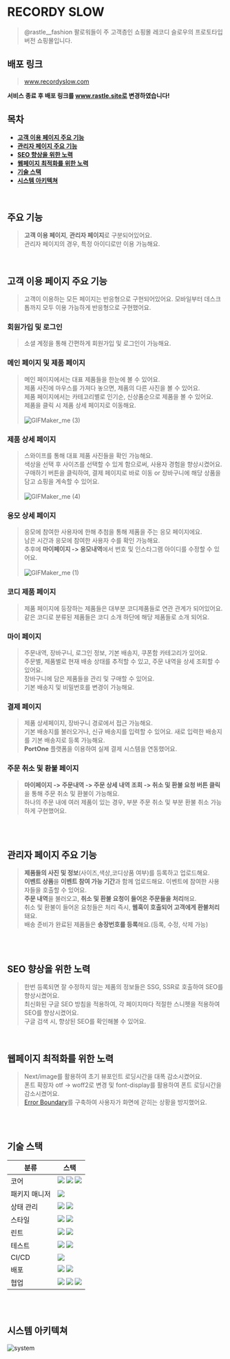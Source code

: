 
# RECORDY SLOW

> @rastle__fashion 팔로워들이 주 고객층인 쇼핑몰 레코디 슬로우의 프로토타입 버전 쇼핑몰입니다.

## 배포 링크 
> www.recordyslow.com

**서비스 종료 후 배포 링크를 www.rastle.site로 변경하였습니다!**

## 목차
- **[고객 이용 페이지 주요 기능](#고객-이용-페이지-주요-기능)** 
- **[관리자 페이지 주요 기능](#관리자-페이지-주요-기능)**
- **[SEO 향상을 위한 노력](#seo-향상을-위한-노력)**
- **[웹페이지 최적화를 위한 노력](#웹페이지-최적화를-위한-노력)**
- **[기술 스택](#기술-스택)**
- **[시스템 아키텍쳐](#시스템-아키텍쳐)**

<br/>

## 주요 기능
> **고객 이용 페이지**, **관리자 페이지**로 구분되어있어요.
> <br/>
> 관리자 페이지의 경우, 특정 아이디로만 이용 가능해요.

<br/>

## 고객 이용 페이지 주요 기능
> 고객이 이용하는 모든 페이지는 반응형으로 구현되어있어요. 모바일부터 데스크톱까지 모두 이용 가능하게 반응형으로 구현했어요.

### 회원가입 및 로그인
> 소셜 계정을 통해 간편하게 회원가입 및 로그인이 가능해요.

### 메인 페이지 및 제품 페이지
> 메인 페이지에서는 대표 제품들을 한눈에 볼 수 있어요.
> <br/>
> 제품 사진에 마우스를 가져다 놓으면, 제품의 다른 사진을 볼 수 있어요.
> <br/>
> 제품 페이지에서는 카테고리별로 인기순, 신상품순으로 제품을 볼 수 있어요.
> <br/>
> 제품을 클릭 시 제품 상세 페이지로 이동해요.
> <br/>
> <br/>
![GIFMaker_me (3)](https://github.com/rastle-dev/rastle-frontend/assets/97940568/245643a2-d500-4509-a5a6-64f696eb4ccc)


### 제품 상세 페이지
> 스와이프를 통해 대표 제품 사진들을 확인 가능해요.
> <br/>
> 색상을 선택 후 사이즈를 선택할 수 있게 함으로써, 사용자 경험을 향상시켰어요.
> <br/>
> 구매하기 버튼을 클릭하여, 결제 페이지로 바로 이동 or 장바구니에 해당 상품을 담고 쇼핑을 계속할 수 있어요.
> <br/>
> <br/>
![GIFMaker_me (4)](https://github.com/rastle-dev/rastle-frontend/assets/97940568/1844b1c0-3b9e-4561-8970-b6876947dd5d)


### 응모 상세 페이지
> 응모에 참여한 사용자에 한해 추첨을 통해 제품을 주는 응모 페이지에요.
> <br/>
> 남은 시간과 응모에 참여한 사용자 수를 확인 가능해요.
> <br/>
> 추후에 **마이페이지 -> 응모내역**에서 번호 및 인스타그램 아이디를 수정할 수 있어요.
> <br/>
> <br/>
![GIFMaker_me (1)](https://github.com/rastle-dev/rastle-frontend/assets/97940568/3da75f0a-33ae-4815-8004-d67fbd721c5f)


### 코디 제품 페이지
> 제품 페이지에 등장하는 제품들은 대부분 코디제품들로 연관 관계가 되어있어요.
> <br/>
> 같은 코디로 분류된 제품들은 코디 소개 하단에 해당 제품들로 소개 되어요.

### 마이 페이지
> 주문내역, 장바구니, 로그인 정보, 기본 배송지, 쿠폰함 카테고리가 있어요.
> <br/>
> 주문별, 제품별로 현재 배송 상태를 추적할 수 있고, 주문 내역을 상세 조회할 수 있어요.
> <br/>
> 장바구니에 담은 제품들을 관리 및 구매할 수 있어요.
> <br/>
> 기본 배송지 및 비밀번호를 변경이 가능해요.

### 결제 페이지
> 제품 상세페이지, 장바구니 경로에서 접근 가능해요.
> <br/>
> 기본 배송지를 불러오거나, 신규 배송지를 입력할 수 있어요. 새로 입력한 배송지를 기본 배송지로 등록 가능해요.
> <br/>
> **PortOne** 플랫폼을 이용하여 실제 결제 시스템을 연동했어요.

### 주문 취소 및 환불 페이지
> **마이페이지 -> 주문내역 -> 주문 상세 내역 조회 -> 취소 및 환불 요청 버튼 클릭** 을 통해 주문 취소 및 환불이 가능해요.
> <br/>
> 하나의 주문 내에 여러 제품이 있는 경우, 부분 주문 취소 및 부분 환불 취소 가능하게 구현했어요.

<br/>
<br/>

## 관리자 페이지 주요 기능
> **제품들의 사진 및 정보**(사이즈,색상,코디상품 여부)를 등록하고 업로드해요.
> <br/>
> **이벤트 상품**을 **이벤트 참여 가능 기간**과 함께 업로드해요. 이벤트에 참여한 사용자들을 호출할 수 있어요.
> <br/>
> **주문 내역**을 불러오고, **취소 및 환불 요청이 들어온 주문들을 처리**해요.
> <br/>
> 취소 및 환불이 들어온 요청들은 처리 즉시, **웹훅이 호출되어 고객에게 환불처리** 돼요.
> <br/>
> 배송 준비가 완료된 제품들은 **송장번호를 등록**해요.(등록, 수정, 삭제 가능)

<br/>
<br/>

## SEO 향상을 위한 노력
> 한번 등록되면 잘 수정하지 않는 제품의 정보들은 SSG, SSR로 호출하여 SEO를 향상시켰어요.
><br/>
> 최신화된 구글 SEO 방침을 적용하여, 각 페이지마다 적절한 스니펫을 적용하여 SEO를 향상시켰어요.
> <br/>
> 구글 검색 시, 향상된 SEO를 확인해볼 수 있어요.
> 

<br/>

## 웹페이지 최적화를 위한 노력
> Next/image를 활용하여 초기 뷰포인트 로딩시간을 대폭 감소시켰어요.
> <br/>
> 폰트 확장자 otf → woff2로 변경 및 font-display를 활용하여 폰트 로딩시간을 감소시켰어요.
> <br/>
> [Error Boundary](https://github.com/rastle-dev/rastle-frontend/pull/36)를 구축하여 사용자가 화면에 갇히는 상황을 방지했어요.
  
<br/>
<br/>

## 기술 스택
| 분류 | 스택 |
|---------|---------|
| 코어   | <img src="https://img.shields.io/badge/react-61DAFB?style=for-the-badge&logo=react&logoColor=black"> <img src="https://img.shields.io/badge/typescript-3178C6?style=for-the-badge&logo=typescript&logoColor=white"> <img src="https://img.shields.io/badge/next.js-000000?style=for-the-badge&logo=nextdotjs&logoColor=white"> |
| 패키지 매니저   | <img src="https://img.shields.io/badge/yarn-2C8EBB?style=for-the-badge&logo=yarn&logoColor=white"> |
| 상태 관리   | <img src="https://img.shields.io/badge/reactquery-FF4154?style=for-the-badge&logo=reactquery&logoColor=white"> <img src="https://img.shields.io/badge/recoil-3578E5?style=for-the-badge&logo=recoil&logoColor=white"> |
| 스타일   | <img src="https://img.shields.io/badge/styledcomponents-DB7093?style=for-the-badge&logo=styledcomponents&logoColor=white"> <img src="https://img.shields.io/badge/storybook-FF4785?style=for-the-badge&logo=storybook&logoColor=white"> |
| 린트   | <img src="https://img.shields.io/badge/eslint-4B32C3?style=for-the-badge&logo=eslint&logoColor=white"> <img src="https://img.shields.io/badge/prettier-F7B93E?style=for-the-badge&logo=prettier&logoColor=white"> |
| 테스트   | <img src="https://img.shields.io/badge/cypress-69D3A7?style=for-the-badge&logo=cypress&logoColor=white"> <img src="https://img.shields.io/badge/chromatic-FC521F?style=for-the-badge&logo=chromatic&logoColor=white">    |
| CI/CD   | <img src="https://img.shields.io/badge/githubactions-2088FF?style=for-the-badge&logo=cypress&logoColor=white"> |
| 배포   | <img src="https://img.shields.io/badge/awsamplify-FF9900?style=for-the-badge&logo=awsamplify&logoColor=white"> <img src="https://img.shields.io/badge/amazonroute53-8C4FFF?style=for-the-badge&logo=amazonroute53&logoColor=white"> |
| 협업   | <img src="https://img.shields.io/badge/jira-0052CC?style=for-the-badge&logo=jira&logoColor=white"> <img src="https://img.shields.io/badge/slack-4A154B?style=for-the-badge&logo=slack&logoColor=white"> <img src="https://img.shields.io/badge/figma-F24E1E?style=for-the-badge&logo=figma&logoColor=white"> | 
<br/>
<br/>




## 시스템 아키텍쳐
![system](https://github.com/rastle-dev/rastle-frontend/assets/97940568/2f55d60e-c43a-4280-9274-04f91bd7f8d1)










